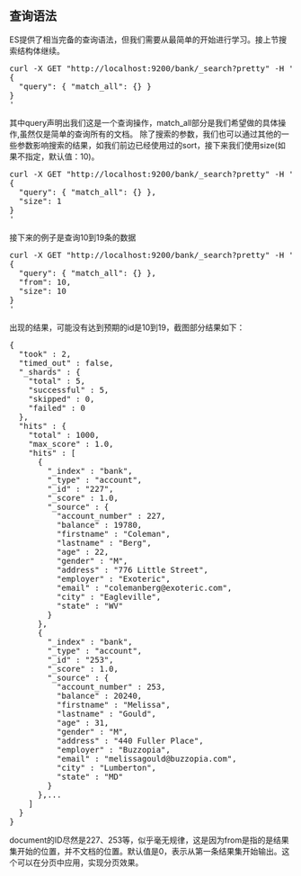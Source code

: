 ## 查询语法
ES提供了相当完备的查询语法，但我们需要从最简单的开始进行学习。接上节搜索结构体继续。
<pre>
curl -X GET "http://localhost:9200/bank/_search?pretty" -H 'Content-Type: application/json' -d'
{
  "query": { "match_all": {} }
}
'
</pre>
其中query声明出我们这是一个查询操作，match_all部分是我们希望做的具体操作,虽然仅是简单的查询所有的文档。
除了搜索的参数，我们也可以通过其他的一些参数影响搜索的结果，如我们前边已经使用过的sort，接下来我们使用size(如果不指定，默认值：10)。
<pre>
curl -X GET "http://localhost:9200/bank/_search?pretty" -H 'Content-Type: application/json' -d'
{
  "query": { "match_all": {} },
  "size": 1
}
'
</pre>
接下来的例子是查询10到19条的数据
<pre>
curl -X GET "http://localhost:9200/bank/_search?pretty" -H 'Content-Type: application/json' -d'
{
  "query": { "match_all": {} },
  "from": 10,
  "size": 10
}
'
</pre>
出现的结果，可能没有达到预期的id是10到19，截图部分结果如下：
<pre>
{
  "took" : 2,
  "timed_out" : false,
  "_shards" : {
    "total" : 5,
    "successful" : 5,
    "skipped" : 0,
    "failed" : 0
  },
  "hits" : {
    "total" : 1000,
    "max_score" : 1.0,
    "hits" : [
      {
        "_index" : "bank",
        "_type" : "account",
        "_id" : "227",
        "_score" : 1.0,
        "_source" : {
          "account_number" : 227,
          "balance" : 19780,
          "firstname" : "Coleman",
          "lastname" : "Berg",
          "age" : 22,
          "gender" : "M",
          "address" : "776 Little Street",
          "employer" : "Exoteric",
          "email" : "colemanberg@exoteric.com",
          "city" : "Eagleville",
          "state" : "WV"
        }
      },
      {
        "_index" : "bank",
        "_type" : "account",
        "_id" : "253",
        "_score" : 1.0,
        "_source" : {
          "account_number" : 253,
          "balance" : 20240,
          "firstname" : "Melissa",
          "lastname" : "Gould",
          "age" : 31,
          "gender" : "M",
          "address" : "440 Fuller Place",
          "employer" : "Buzzopia",
          "email" : "melissagould@buzzopia.com",
          "city" : "Lumberton",
          "state" : "MD"
        }
      },...
	]
  }
}
</pre>
document的ID尽然是227、253等，似乎毫无规律，这是因为from是指的是结果集开始的位置，并不文档的位置。默认值是0，表示从第一条结果集开始输出。这个可以在分页中应用，实现分页效果。
